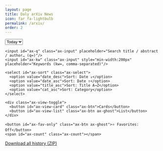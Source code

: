 ```yaml
---
layout: page
title: Daly arXiv News
icon: far fa-lightbulb
permalink: /arxiv/
order: 2
---
```


<!-- 独立样式（可选）：在 assets/css/arxiv.css 里放你的 .ax-* 样式 -->
<link rel="stylesheet" href="{{ '/assets/css/arxiv.css' | relative_url }}">

<!-- 提供给前端 JS 的 baseurl（GitHub Pages 根仓库通常为空串） -->
<meta name="baseurl" content="{{ site.baseurl | default: '' }}">

<div class="ax-wrap" id="arxiv-app">
  <div class="ax-toolbar">
    <select id="ax-date" class="ax-select">
      <option value="">Today</option>
    </select>

    <input id="ax-q" class="ax-input" placeholder="Search title / abstract / author… (q=)"/>
    <input id="ax-kw" class="ax-input" style="min-width:200px" placeholder="Keywords (kw=, comma-separated)"/>

    <select id="ax-sort" class="ax-select">
      <option value="date_desc">Sort: Date ↓</option>
      <option value="date_asc">Sort: Date ↑</option>
      <option value="title_asc">Sort: Title A→Z</option>
      <option value="cat_asc">Sort: Category</option>
    </select>

    <div class="ax-view-toggle">
      <button id="ax-view-card" class="ax-btn">Cards</button>
      <button id="ax-view-list" class="ax-btn ax-ghost">List</button>
    </div>

    <button id="ax-fav-only" class="ax-btn ax-ghost">⭐ Favorites: Off</button>
    <span id="ax-count" class="ax-count"></span>
  </div>

  <div id="ax-chips" class="ax-row"></div>
  <div id="ax-grid" class="ax-grid"></div>

  <button id="ax-more" class="ax-btn" style="display:none;margin:0 auto;">Load more</button>

  <div class="ax-footer">
    <a id="ax-download" class="ax-download" href="#" rel="noopener" download>Download all history (ZIP)</a>
  </div>
</div>

<!-- 让应用脚本负责：数据加载、UI渲染、以及 MathJax（ensureMathJax） -->
<script defer src="{{ '/assets/js/arxiv-app.js' | relative_url }}?v=2025-10-31-2"></script>
